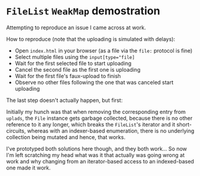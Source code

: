# `FileList` `WeakMap` demostration

Attempting to reproduce an issue I came across at work.

How to reproduce (note that the uploading is simulated with delays):

- Open `index.html` in your browser (as a file via the `file:` protocol is fine)
- Select multiple files using the `input[type="file]`
- Wait for the first selected file to start uploading
- Cancel the second file as the first one is uploading
- Wait for the first file's faux-upload to finish
- Observe no other files following the one that was canceled start uploading

The last step doesn't actually happen, but first:

Initially my hunch was that when removing the corresponding entry from `uplads`,
the `File` instance gets garbage collected, because there is no other reference
to it any longer, which breaks the `FileList`'s iterator and it short-circuits,
whereas with an indexer-based enumeration, there is no underlying collection
being mutated and hence, that works.

I've prototyped both solutions here though, and they both work…
So now I'm left scratching my head what was it that actually was going wrong at
work and why changing from an iterator-based access to an indexed-based one made
it work.
